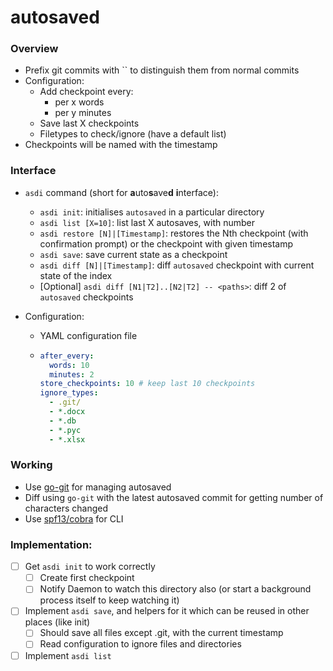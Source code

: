 # autosaved

### Overview

* Prefix git commits with `` to distinguish them from normal commits
* Configuration:
    * Add checkpoint every:
        * per x words
        * per y minutes
    * Save last X checkpoints
    * Filetypes to check/ignore (have a default list)
* Checkpoints will be named with the timestamp

### Interface

* `asdi` command (short for **a**uto**s**ave**d** **i**nterface):
    * `asdi init`: initialises `autosaved` in a particular directory
    * `asdi list [X=10]`: list last X autosaves, with number
    * `asdi restore [N]|[Timestamp]`: restores the Nth checkpoint (with confirmation prompt) or
    the checkpoint with given timestamp
    * `asdi save`: save current state as a checkpoint
    * `asdi diff [N]|[Timestamp]`: diff `autosaved` checkpoint with current state of the index
    * [Optional] `asdi diff [N1|T2]..[N2|T2] -- <paths>`: diff 2 of `autosaved` checkpoints

* Configuration:
    * YAML configuration file
    * ```yaml
      after_every:
        words: 10
        minutes: 2
      store_checkpoints: 10 # keep last 10 checkpoints
      ignore_types:
        - .git/
        - *.docx
        - *.db
        - *.pyc
        - *.xlsx
      ```

### Working

* Use [go-git](https://github.com/go-git/go-git) for managing autosaved
* Diff using `go-git` with the latest autosaved commit for getting number of characters changed
* Use [spf13/cobra](https://github.com/spf13/cobra) for CLI

### Implementation:

* [ ] Get `asdi init` to work correctly
    * [ ] Create first checkpoint
    * [ ] Notify Daemon to watch this directory also (or start a background process itself to keep watching it)
* [ ] Implement `asdi save`, and helpers for it which can be reused in other places (like init)
    * [ ] Should save all files except .git, with the current timestamp
    * [ ] Read configuration to ignore files and directories
* [ ] Implement `asdi list`
